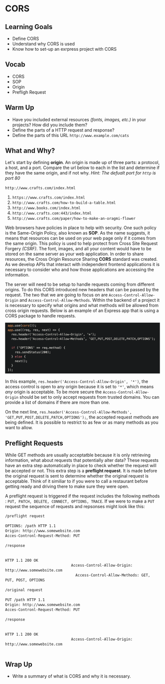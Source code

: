 # CORS

## Learning Goals
* Define CORS
* Understand why CORS is used
* Know how to set-up an exrpress project with CORS

## Vocab
* CORS
* SOP
* Origin
* Prefligh Request

## Warm Up

* Have you included external resources _(fonts, images, etc.)_ in your projects? How did you include them?
* Define the parts of a HTTP request and response?
* Define the parts of this URL `http://www.example.com/cats`

## What and Why?

Let's start by defining  __origin__. An origin is made up of three parts: a protocol, a host, and a port. Compare the url below to each in the list and determine if they have the same origin, and if not why.
_Hint: The defualt port for `http` is port 80_

`http://www.crafts.com/index.html`

1. `https://www.crafts.com/index.html`
1. `http://www.crafts.com/how-to-build-a-table.html`
1. `http://www.books.com/index.html`
1. `http://www.crafts.com:443/index.html`
1. `http://www.crafts.com/paper/how-to-make-an-oragmi-flower`

Web browsers have policies in place to help with security. One such policy is the Same-Origin Policy, also known as __SOP__. As the name suggests, it means that resources can be used on your web page only if it comes from the same origin. This policy is used to help protect from Cross Site Request Forgery _(CSRF)_. The font, images, and all your content would have to be stored on the same server as your web application. In order to share resources, the Cross Origin Resource Sharing __CORS__ standard was created. As we develop APIs that interact with independent frontend applications it is necessary to consider who and how those applications are accessing the information.

The server will need to be setup to handle requests coming from different origins. To do this CORS introduced new headers that can be passed by the request. The two that we are going to focus on are `Access-Control-Allow-Origin` and `Access-Control-Allow-Methods`. Within the backend of a project it is necessary to specify what origins and what methods will be allowed from cross origin requests. Below is an example of an Express app that is using a CORS package to handle requests.

![Express CORS Example](../lessons/assets/Express_CORS.png)

In this example, `res.header('Access-Control-Allow-Origin', '*')`, the access control is open to any origin because it is set to `'*'`, which means _any_ origin is acceptable. To be more secure the `Access-Control-Allow-Origin` should be set to only accept requests from trusted domains. You can provide a list of domains if there are more than one. 

On the next line, `res.header('Access-Control-Allow-Methods', 'GET,PUT,POST,DELETE,PATCH,OPTIONS');`, the accepted request methods are being defined. It is possible to restrict to as few or as many methods as you want to allow. 


## Preflight Requests

While GET methods are usually acceptatble because it is only retrieving information, what about requests that potentially alter data? These requests have an extra step automatically in place to check whether the request will be accepted or not. This extra step is a __preflight request__. It is made before the original request is sent to determine whether the original request is acceptable. Think of it similiar to if you were to call a restaurant before getting ready and driving there to make sure they were open. 

A preflight request is triggered if the request includes the following methods : `PUT, PATCH, DELETE, CONNECT, OPTIONS, TRACE`. If we were to make a `PUT` request the sequence of requests and repsonses might look like this:

```
/preflight request

OPTIONS: /path HTTP 1.1
Origin: http://www.somewebsite.com
Acces-Contronl-Request-Method: PUT
                                                                            /response

                                                                      HTTP 1.1 200 OK
                              Access-Control-Allow-Origin: http://www.somewebsite.com
                                Access-Control-Allow-Methods: GET, PUT, POST, OPTIONS

/original request

PUT /path HTTP 1.1
Origin: http://www.somewebsite.com
Acces-Contronl-Request-Method: PUT
                                                                            /response

                                                                      HTTP 1.1 200 OK
                              Access-Control-Allow-Origin: http://www.somewebsite.com


```

## Wrap Up
- Write a summary of what is CORS and why it is necessary.
